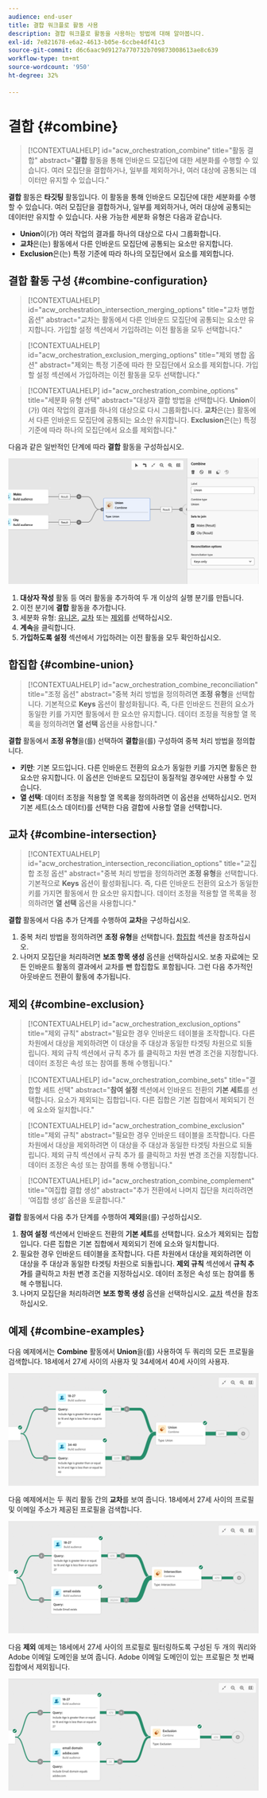 ```yaml
---
audience: end-user
title: 결합 워크플로 활동 사용
description: 결합 워크플로 활동을 사용하는 방법에 대해 알아봅니다.
exl-id: 7e821678-e6a2-4613-b05e-6ccbe4df41c3
source-git-commit: d6c6aac9d9127a770732b709873008613ae8c639
workflow-type: tm+mt
source-wordcount: '950'
ht-degree: 32%

---
```


# 결합 {#combine}

>[!CONTEXTUALHELP]
>id="acw_orchestration_combine"
>title="활동 결합"
>abstract="**결합** 활동을 통해 인바운드 모집단에 대한 세분화를 수행할 수 있습니다. 여러 모집단을 결합하거나, 일부를 제외하거나, 여러 대상에 공통되는 데이터만 유지할 수 있습니다."

**결합** 활동은 **타깃팅** 활동입니다. 이 활동을 통해 인바운드 모집단에 대한 세분화를 수행할 수 있습니다. 여러 모집단을 결합하거나, 일부를 제외하거나, 여러 대상에 공통되는 데이터만 유지할 수 있습니다. 사용 가능한 세분화 유형은 다음과 같습니다.

<!--
The **Combine** activity can be placed after any other activity, but not at the beginning of the workflow. Any activity can be placed after the **Combine**.
-->

* **Union**&#x200B;이(가) 여러 작업의 결과를 하나의 대상으로 다시 그룹화합니다.
* **교차**&#x200B;은(는) 활동에서 다른 인바운드 모집단에 공통되는 요소만 유지합니다.
* **Exclusion**&#x200B;은(는) 특정 기준에 따라 하나의 모집단에서 요소를 제외합니다.

## 결합 활동 구성 {#combine-configuration}

>[!CONTEXTUALHELP]
>id="acw_orchestration_intersection_merging_options"
>title="교차 병합 옵션"
>abstract="교차는 활동에서 다른 인바운드 모집단에 공통되는 요소만 유지합니다. 가입할 설정 섹션에서 가입하려는 이전 활동을 모두 선택합니다."

>[!CONTEXTUALHELP]
>id="acw_orchestration_exclusion_merging_options"
>title="제외 병합 옵션"
>abstract="제외는 특정 기준에 따라 한 모집단에서 요소를 제외합니다. 가입할 설정 섹션에서 가입하려는 이전 활동을 모두 선택합니다."

>[!CONTEXTUALHELP]
>id="acw_orchestration_combine_options"
>title="세분화 유형 선택"
>abstract="대상자 결합 방법을 선택합니다. **Union**&#x200B;이(가) 여러 작업의 결과를 하나의 대상으로 다시 그룹화합니다. **교차**&#x200B;은(는) 활동에서 다른 인바운드 모집단에 공통되는 요소만 유지합니다. **Exclusion**&#x200B;은(는) 특정 기준에 따라 하나의 모집단에서 요소를 제외합니다."

다음과 같은 일반적인 단계에 따라 **결합** 활동을 구성하십시오.

![](../assets/workflow-combine.png)

1. **대상자 작성** 활동 등 여러 활동을 추가하여 두 개 이상의 실행 분기를 만듭니다.
1. 이전 분기에 **결합** 활동을 추가합니다.
1. 세분화 유형: [유니온](#union), [교차](#intersection) 또는 [제외](#exclusion)를 선택하십시오.
1. **계속**&#x200B;을 클릭합니다.
1. **가입하도록 설정** 섹션에서 가입하려는 이전 활동을 모두 확인하십시오.

## 합집합 {#combine-union}

>[!CONTEXTUALHELP]
>id="acw_orchestration_combine_reconciliation"
>title="조정 옵션"
>abstract="중복 처리 방법을 정의하려면 **조정 유형**&#x200B;을 선택합니다. 기본적으로 **Keys** 옵션이 활성화됩니다. 즉, 다른 인바운드 전환의 요소가 동일한 키를 가지면 활동에서 한 요소만 유지합니다. 데이터 조정을 적용할 열 목록을 정의하려면 **열 선택** 옵션을 사용합니다."

**결합** 활동에서 **조정 유형**&#x200B;을(를) 선택하여 **결합**&#x200B;을(를) 구성하여 중복 처리 방법을 정의합니다.

* **키만**: 기본 모드입니다. 다른 인바운드 전환의 요소가 동일한 키를 가지면 활동은 한 요소만 유지합니다. 이 옵션은 인바운드 모집단이 동질적일 경우에만 사용할 수 있습니다.
* **열 선택**: 데이터 조정을 적용할 열 목록을 정의하려면 이 옵션을 선택하십시오. 먼저 기본 세트(소스 데이터)를 선택한 다음 결합에 사용할 열을 선택합니다.

## 교차 {#combine-intersection}

>[!CONTEXTUALHELP]
>id="acw_orchestration_intersection_reconciliation_options"
>title="교집합 조정 옵션"
>abstract="중복 처리 방법을 정의하려면 **조정 유형**&#x200B;을 선택합니다. 기본적으로 **Keys** 옵션이 활성화됩니다. 즉, 다른 인바운드 전환의 요소가 동일한 키를 가지면 활동에서 한 요소만 유지합니다. 데이터 조정을 적용할 열 목록을 정의하려면 **열 선택** 옵션을 사용합니다."

**결합** 활동에서 다음 추가 단계를 수행하여 **교차**&#x200B;을 구성하십시오.

1. 중복 처리 방법을 정의하려면 **조정 유형**&#x200B;을 선택합니다. [합집합](#union) 섹션을 참조하십시오.
1. 나머지 모집단을 처리하려면 **보조 항목 생성** 옵션을 선택하십시오. 보충 자료에는 모든 인바운드 활동의 결과에서 교차를 뺀 합집합도 포함됩니다. 그런 다음 추가적인 아웃바운드 전환이 활동에 추가됩니다.

## 제외 {#combine-exclusion}

>[!CONTEXTUALHELP]
>id="acw_orchestration_exclusion_options"
>title="제외 규칙"
>abstract="필요한 경우 인바운드 테이블을 조작합니다. 다른 차원에서 대상을 제외하려면 이 대상을 주 대상과 동일한 타겟팅 차원으로 되돌립니다. 제외 규칙 섹션에서 규칙 추가 를 클릭하고 차원 변경 조건을 지정합니다. 데이터 조정은 속성 또는 참여를 통해 수행됩니다."

>[!CONTEXTUALHELP]
>id="acw_orchestration_combine_sets"
>title="결합할 세트 선택"
>abstract="**참여 설정** 섹션에서 인바운드 전환의 **기본 세트**&#x200B;를 선택합니다. 요소가 제외되는 집합입니다. 다른 집합은 기본 집합에서 제외되기 전에 요소와 일치합니다."

>[!CONTEXTUALHELP]
>id="acw_orchestration_combine_exclusion"
>title="제외 규칙"
>abstract="필요한 경우 인바운드 테이블을 조작합니다. 다른 차원에서 대상을 제외하려면 이 대상을 주 대상과 동일한 타겟팅 차원으로 되돌립니다. 제외 규칙 섹션에서 규칙 추가 를 클릭하고 차원 변경 조건을 지정합니다. 데이터 조정은 속성 또는 참여를 통해 수행됩니다."

>[!CONTEXTUALHELP]
>id="acw_orchestration_combine_complement"
>title="여집합 결합 생성"
>abstract="추가 전환에서 나머지 집단을 처리하려면 ‘여집합 생성’ 옵션을 토글합니다."

**결합** 활동에서 다음 추가 단계를 수행하여 **제외**&#x200B;을(를) 구성하십시오.

1. **참여 설정** 섹션에서 인바운드 전환의 **기본 세트**&#x200B;를 선택합니다. 요소가 제외되는 집합입니다. 다른 집합은 기본 집합에서 제외되기 전에 요소와 일치합니다.
1. 필요한 경우 인바운드 테이블을 조작합니다. 다른 차원에서 대상을 제외하려면 이 대상을 주 대상과 동일한 타겟팅 차원으로 되돌립니다. **제외 규칙** 섹션에서 **규칙 추가**&#x200B;를 클릭하고 차원 변경 조건을 지정하십시오. 데이터 조정은 속성 또는 참여를 통해 수행됩니다.
1. 나머지 모집단을 처리하려면 **보조 항목 생성** 옵션을 선택하십시오. [교차](#intersection) 섹션을 참조하십시오.

## 예제 {#combine-examples}

다음 예제에서는 **Combine** 활동에서 **Union**&#x200B;을(를) 사용하여 두 쿼리의 모든 프로필을 검색합니다. 18세에서 27세 사이의 사용자 및 34세에서 40세 사이의 사용자.

![](../assets/workflow-union-example.png)

다음 예제에서는 두 쿼리 활동 간의 **교차**&#x200B;를 보여 줍니다. 18세에서 27세 사이의 프로필 및 이메일 주소가 제공된 프로필을 검색합니다.

![](../assets/workflow-intersection-example.png)

다음 **제외** 예제는 18세에서 27세 사이의 프로필로 필터링하도록 구성된 두 개의 쿼리와 Adobe 이메일 도메인을 보여 줍니다. Adobe 이메일 도메인이 있는 프로필은 첫 번째 집합에서 제외됩니다.

![](../assets/workflow-exclusion-example.png)